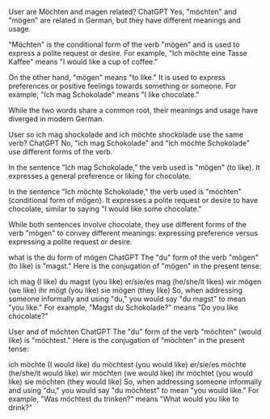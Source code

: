 User
are Möchten and magen related?
ChatGPT
Yes, "möchten" and "mögen" are related in German, but they have different meanings and usage.

"Möchten" is the conditional form of the verb "mögen" and is used to express a polite request or desire. For example, "Ich möchte eine Tasse Kaffee" means "I would like a cup of coffee."

On the other hand, "mögen" means "to like." It is used to express preferences or positive feelings towards something or someone. For example, "Ich mag Schokolade" means "I like chocolate."

While the two words share a common root, their meanings and usage have diverged in modern German.

User
so ich mag shockolade
and
ich möchte shockolade use the same verb?
ChatGPT
No, "ich mag Schokolade" and "ich möchte Schokolade" use different forms of the verb.

In the sentence "Ich mag Schokolade," the verb used is "mögen" (to like). It expresses a general preference or liking for chocolate.

In the sentence "Ich möchte Schokolade," the verb used is "möchten" (conditional form of mögen). It expresses a polite request or desire to have chocolate, similar to saying "I would like some chocolate."

While both sentences involve chocolate, they use different forms of the verb "mögen" to convey different meanings: expressing preference versus expressing a polite request or desire.

what is the du form of mögen
ChatGPT
The "du" form of the verb "mögen" (to like) is "magst." Here is the conjugation of "mögen" in the present tense:

ich mag (I like)
du magst (you like)
er/sie/es mag (he/she/it likes)
wir mögen (we like)
ihr mögt (you like)
sie mögen (they like)
So, when addressing someone informally and using "du," you would say "du magst" to mean "you like." For example, "Magst du Schokolade?" means "Do you like chocolate?"





User
and of möchten
ChatGPT
The "du" form of the verb "möchten" (would like) is "möchtest." Here is the conjugation of "möchten" in the present tense:

ich möchte (I would like)
du möchtest (you would like)
er/sie/es möchte (he/she/it would like)
wir möchten (we would like)
ihr möchtet (you would like)
sie möchten (they would like)
So, when addressing someone informally and using "du," you would say "du möchtest" to mean "you would like." For example, "Was möchtest du trinken?" means "What would you like to drink?"
